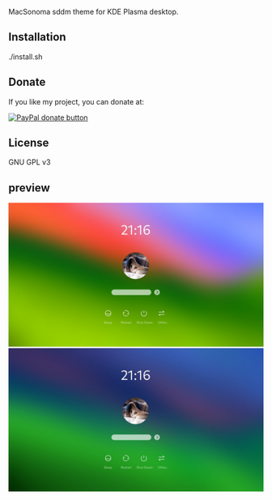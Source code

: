 
MacSonoma sddm theme for KDE Plasma desktop.

## Installation

./install.sh

## Donate

If you like my project, you can donate at:

<span class="paypal"><a href="https://www.paypal.me/vinceliuice" title="Donate to this project using Paypal"><img src="https://www.paypalobjects.com/webstatic/mktg/Logo/pp-logo-100px.png" alt="PayPal donate button" /></a></span>

## License

GNU GPL v3

## preview

![light](images/Preview-Light.jpg)
![dark](images/Preview-Dark.jpg)
